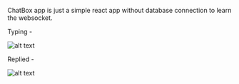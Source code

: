 ChatBox app is just a simple react app without database connection to learn the websocket.

Typing -

![alt text](https://github.com/Manisha1012/chatbox.github.io/blob/master/01-typing.png)

Replied - 

![alt text](https://github.com/Manisha1012/chatbox.github.io/blob/master/02-replied.png)
